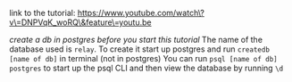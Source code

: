 link to the tutorial: https://www.youtube.com/watch\?v\=DNPVqK_woRQ\&feature\=youtu.be

_create a db in postgres before you start this tutorial_
The name of the database used is `relay`. To create it start up postgres and run `createdb [name of db]` in terminal (not in postgres)
You can run `psql [name of db] postgres` to start up the psql CLI and then view the database by running `\d`
